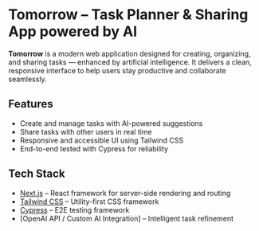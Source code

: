 # Tomorrow – Task Planner & Sharing App powered by AI

**Tomorrow** is a modern web application designed for creating, organizing, and sharing tasks — enhanced by artificial intelligence. It delivers a clean, responsive interface to help users stay productive and collaborate seamlessly.

## Features

- Create and manage tasks with AI-powered suggestions  
- Share tasks with other users in real time  
- Responsive and accessible UI using Tailwind CSS  
- End-to-end tested with Cypress for reliability  

## Tech Stack

- [Next.js](https://nextjs.org/) – React framework for server-side rendering and routing  
- [Tailwind CSS](https://tailwindcss.com/) – Utility-first CSS framework  
- [Cypress](https://www.cypress.io/) – E2E testing framework  
- [OpenAI API / Custom AI Integration] – Intelligent task refinement  
